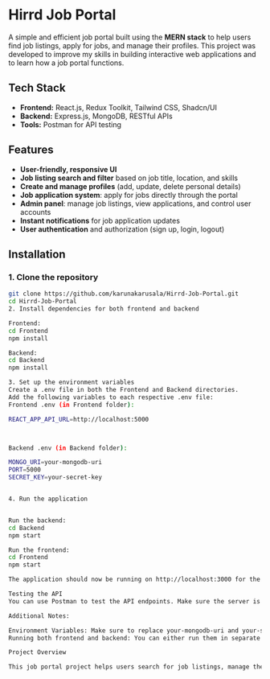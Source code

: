 # Hirrd Job Portal

A simple and efficient job portal built using the **MERN stack** to help users find job listings, apply for jobs, and manage their profiles. This project was developed to improve my skills in building interactive web applications and to learn how a job portal functions.

## Tech Stack

- **Frontend:** React.js, Redux Toolkit, Tailwind CSS, Shadcn/UI
- **Backend:** Express.js, MongoDB, RESTful APIs
- **Tools:** Postman for API testing

## Features

- **User-friendly, responsive UI**
- **Job listing search and filter** based on job title, location, and skills
- **Create and manage profiles** (add, update, delete personal details)
- **Job application system**: apply for jobs directly through the portal
- **Admin panel**: manage job listings, view applications, and control user accounts
- **Instant notifications** for job application updates
- **User authentication** and authorization (sign up, login, logout)

## Installation

### 1. Clone the repository

```bash
git clone https://github.com/karunakarusala/Hirrd-Job-Portal.git
cd Hirrd-Job-Portal
2. Install dependencies for both frontend and backend

Frontend:
cd Frontend
npm install

Backend:
cd Backend
npm install

3. Set up the environment variables
Create a .env file in both the Frontend and Backend directories.
Add the following variables to each respective .env file:
Frontend .env (in Frontend folder):

REACT_APP_API_URL=http://localhost:5000



Backend .env (in Backend folder):

MONGO_URI=your-mongodb-uri
PORT=5000
SECRET_KEY=your-secret-key


4. Run the application


Run the backend:
cd Backend
npm start

Run the frontend:
cd Frontend
npm start

The application should now be running on http://localhost:3000 for the frontend and http://localhost:5000 for the backend.

Testing the API
You can use Postman to test the API endpoints. Make sure the server is running and use the provided routes for testing purposes.

Additional Notes:

Environment Variables: Make sure to replace your-mongodb-uri and your-secret-key with your actual MongoDB connection URI and secret key.
Running both frontend and backend: You can either run them in separate terminals or use concurrently if you want to run both in a single terminal.

Project Overview

This job portal project helps users search for job listings, manage their profiles, and apply for jobs. It includes an admin panel for job management and user control. Through this project, I’ve learned how to build a real-world application with user authentication, RESTful APIs, and real-time updates, improving my skills in building full-stack web apps with the MERN stack.
